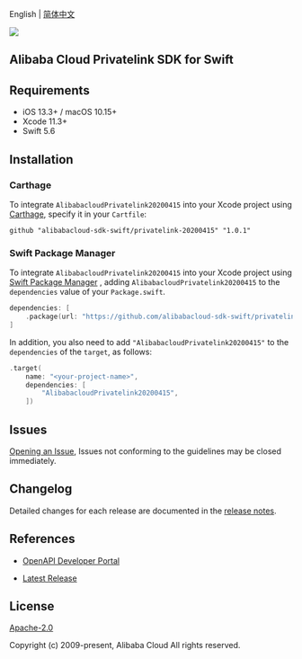 English | [简体中文](README-CN.md)

![](https://aliyunsdk-pages.alicdn.com/icons/AlibabaCloud.svg)

## Alibaba Cloud Privatelink SDK for Swift

## Requirements

- iOS 13.3+ / macOS 10.15+
- Xcode 11.3+
- Swift 5.6

## Installation

### Carthage

To integrate `AlibabacloudPrivatelink20200415` into your Xcode project using [Carthage](https://github.com/Carthage/Carthage), specify it in your `Cartfile`:

```ogdl
github "alibabacloud-sdk-swift/privatelink-20200415" "1.0.1"
```

### Swift Package Manager

To integrate `AlibabacloudPrivatelink20200415` into your Xcode project using [Swift Package Manager](https://swift.org/package-manager/) , adding `AlibabacloudPrivatelink20200415` to the `dependencies` value of your `Package.swift`.

```swift
dependencies: [
    .package(url: "https://github.com/alibabacloud-sdk-swift/privatelink-20200415.git", from: "1.0.1")
]
```

In addition, you also need to add `"AlibabacloudPrivatelink20200415"` to the `dependencies` of the `target`, as follows:

```swift
.target(
    name: "<your-project-name>",
    dependencies: [
        "AlibabacloudPrivatelink20200415",
    ])
```

## Issues

[Opening an Issue](https://github.com/alibabacloud-sdk-swift/privatelink-20200415/issues/new), Issues not conforming to the guidelines may be closed immediately.

## Changelog

Detailed changes for each release are documented in the [release notes](./ChangeLog.txt).

## References

* [OpenAPI Developer Portal](https://next.api.alibabacloud.com/home)
- [Latest Release](https://github.com/alibabacloud-sdk-swift/privatelink-20200415)

## License

[Apache-2.0](http://www.apache.org/licenses/LICENSE-2.0)

Copyright (c) 2009-present, Alibaba Cloud All rights reserved.
